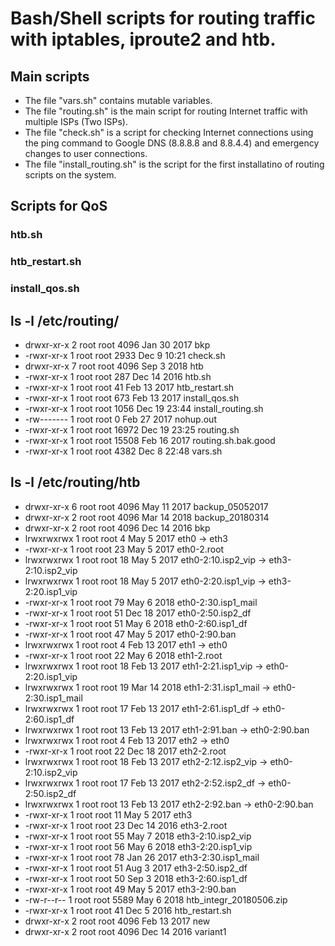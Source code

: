# Bash/Shell scripts for routing traffic with iptables, iproute2 and htb.

## Main scripts
- The file "vars.sh" contains mutable variables.
- The file "routing.sh" is the main script for routing Internet traffic with multiple ISPs (Two ISPs).
- The file "check.sh" is a script for checking Internet connections using the ping command to Google DNS (8.8.8.8 and 8.8.4.4) and emergency changes to user connections.
- The file "install_routing.sh" is the script for the first installatino of routing scripts on the system.

## Scripts for QoS
### htb.sh

### htb_restart.sh

### install_qos.sh


## ls -l /etc/routing/

- drwxr-xr-x 2 root root  4096 Jan 30  2017 bkp
- -rwxr-xr-x 1 root root  2933 Dec  9 10:21 check.sh
- drwxr-xr-x 7 root root  4096 Sep  3  2018 htb
- -rwxr-xr-x 1 root root   287 Dec 14  2016 htb.sh
- -rwxr-xr-x 1 root root    41 Feb 13  2017 htb_restart.sh
- -rwxr-xr-x 1 root root   673 Feb 13  2017 install_qos.sh
- -rwxr-xr-x 1 root root  1056 Dec 19 23:44 install_routing.sh
- -rw------- 1 root root     0 Feb 27  2017 nohup.out
- -rwxr-xr-x 1 root root 16972 Dec 19 23:25 routing.sh
- -rwxr-xr-x 1 root root 15508 Feb 16  2017 routing.sh.bak.good
- -rwxr-xr-x 1 root root  4382 Dec  8 22:48 vars.sh

## ls -l /etc/routing/htb

- drwxr-xr-x 6 root root 4096 May 11  2017 backup_05052017
- drwxr-xr-x 2 root root 4096 Mar 14  2018 backup_20180314
- drwxr-xr-x 2 root root 4096 Dec 14  2016 bkp
- lrwxrwxrwx 1 root root    4 May  5  2017 eth0 -> eth3
- -rwxr-xr-x 1 root root   23 May  5  2017 eth0-2.root
- lrwxrwxrwx 1 root root   18 May  5  2017 eth0-2:10.isp2_vip -> eth3-2:10.isp2_vip
- lrwxrwxrwx 1 root root   18 May  5  2017 eth0-2:20.isp1_vip -> eth3-2:20.isp1_vip
- -rwxr-xr-x 1 root root   79 May  6  2018 eth0-2:30.isp1_mail
- -rwxr-xr-x 1 root root   51 Dec 18  2017 eth0-2:50.isp2_df
- -rwxr-xr-x 1 root root   51 May  6  2018 eth0-2:60.isp1_df
- -rwxr-xr-x 1 root root   47 May  5  2017 eth0-2:90.ban
- lrwxrwxrwx 1 root root    4 Feb 13  2017 eth1 -> eth0
- -rwxr-xr-x 1 root root   22 May  6  2018 eth1-2.root
- lrwxrwxrwx 1 root root   18 Feb 13  2017 eth1-2:21.isp1_vip -> eth0-2:20.isp1_vip
- lrwxrwxrwx 1 root root   19 Mar 14  2018 eth1-2:31.isp1_mail -> eth0-2:30.isp1_mail
- lrwxrwxrwx 1 root root   17 Feb 13  2017 eth1-2:61.isp1_df -> eth0-2:60.isp1_df
- lrwxrwxrwx 1 root root   13 Feb 13  2017 eth1-2:91.ban -> eth0-2:90.ban
- lrwxrwxrwx 1 root root    4 Feb 13  2017 eth2 -> eth0
- -rwxr-xr-x 1 root root   22 Dec 18  2017 eth2-2.root
- lrwxrwxrwx 1 root root   18 Feb 13  2017 eth2-2:12.isp2_vip -> eth0-2:10.isp2_vip
- lrwxrwxrwx 1 root root   17 Feb 13  2017 eth2-2:52.isp2_df -> eth0-2:50.isp2_df
- lrwxrwxrwx 1 root root   13 Feb 13  2017 eth2-2:92.ban -> eth0-2:90.ban
- -rwxr-xr-x 1 root root   11 May  5  2017 eth3
- -rwxr-xr-x 1 root root   23 Dec 14  2016 eth3-2.root
- -rwxr-xr-x 1 root root   55 May  7  2018 eth3-2:10.isp2_vip
- -rwxr-xr-x 1 root root   56 May  6  2018 eth3-2:20.isp1_vip
- -rwxr-xr-x 1 root root   78 Jan 26  2017 eth3-2:30.isp1_mail
- -rwxr-xr-x 1 root root   51 Aug  3  2017 eth3-2:50.isp2_df
- -rwxr-xr-x 1 root root   50 Sep  3  2018 eth3-2:60.isp1_df
- -rwxr-xr-x 1 root root   49 May  5  2017 eth3-2:90.ban
- -rw-r--r-- 1 root root 5589 May  6  2018 htb_integr_20180506.zip
- -rwxr-xr-x 1 root root   41 Dec  5  2016 htb_restart.sh
- drwxr-xr-x 2 root root 4096 Feb 13  2017 new
- drwxr-xr-x 2 root root 4096 Dec 14  2016 variant1
